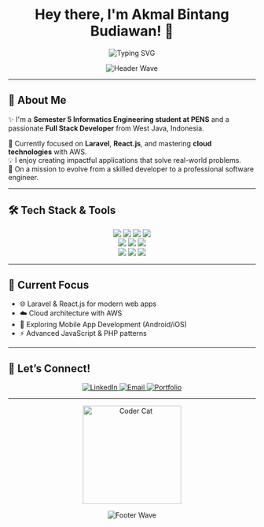 <h1 align="center">Hey there, I'm Akmal Bintang Budiawan! 👋</h1>

<p align="center">
  <img src="https://readme-typing-svg.herokuapp.com?font=Fira+Code&size=28&pause=1000&color=00C7FF&width=500&center=true&lines=Full+Stack+Developer;Crafting+Digital+Solutions;Building+Web+Applications;Passionate+Learner" alt="Typing SVG" />
</p>

<!-- Wave Animation -->
<p align="center">
  <img src="https://capsule-render.vercel.app/api?type=waving&color=gradient&height=200&section=header&text=Welcome%20to%20My%20Profile!&fontSize=40&fontAlign=50&fontColor=ffffff" alt="Header Wave">
</p>

---

## 🚀 About Me

✨ I'm a **Semester 5 Informatics Engineering student at PENS** and a passionate **Full Stack Developer** from West Java, Indonesia.  

🌱 Currently focused on **Laravel**, **React.js**, and mastering **cloud technologies** with AWS.  
💡 I enjoy creating impactful applications that solve real-world problems.  
🎯 On a mission to evolve from a skilled developer to a professional software engineer.  

---

## 🛠️ Tech Stack & Tools

<div align="center">
  <img src="https://img.shields.io/badge/HTML5-E34F26?style=for-the-badge&logo=html5&logoColor=white" />
  <img src="https://img.shields.io/badge/CSS3-1572B6?style=for-the-badge&logo=css3&logoColor=white" />
  <img src="https://img.shields.io/badge/JavaScript-F7DF1E?style=for-the-badge&logo=javascript&logoColor=black" />
  <img src="https://img.shields.io/badge/PHP-777BB4?style=for-the-badge&logo=php&logoColor=white" /><br>
  <img src="https://img.shields.io/badge/React-20232A?style=for-the-badge&logo=react&logoColor=61DAFB" />
  <img src="https://img.shields.io/badge/Laravel-FF2D20?style=for-the-badge&logo=laravel&logoColor=white" />
  <img src="https://img.shields.io/badge/TailwindCSS-38B2AC?style=for-the-badge&logo=tailwind-css&logoColor=white" /><br>
  <img src="https://img.shields.io/badge/AWS-FF9900?style=for-the-badge&logo=amazonaws&logoColor=white" />
  <img src="https://img.shields.io/badge/MySQL-4479A1?style=for-the-badge&logo=mysql&logoColor=white" />
  <img src="https://img.shields.io/badge/Git-F05032?style=for-the-badge&logo=git&logoColor=white" />
</div>

---

## 🎯 Current Focus

- 🌐 Laravel & React.js for modern web apps
- ☁️ Cloud architecture with AWS
- 📱 Exploring Mobile App Development (Android/iOS)
- ⚡ Advanced JavaScript & PHP patterns

---

## 💫 Let’s Connect!

<p align="center">
  <a href="https://linkedin.com/in/akmal-bintang-budiawan-910916280" target="_blank">
    <img src="https://img.shields.io/badge/LinkedIn-0077B5?style=for-the-badge&logo=linkedin&logoColor=white" alt="LinkedIn" />
  </a>
  <a href="mailto:akmalbintang33@gmail.com" target="_blank">
    <img src="https://img.shields.io/badge/Gmail-EA4335?style=for-the-badge&logo=gmail&logoColor=white" alt="Email" />
  </a>
  <a href="https://akmalbb-site.vercel.app/" target="_blank">
    <img src="https://img.shields.io/badge/Portfolio-000000?style=for-the-badge&logo=vercel&logoColor=white" alt="Portfolio" />
  </a>
</p>

---

<!-- Cute Coder Cat Animation -->
<p align="center">
  <img src="https://media.giphy.com/media/JIX9t2j0ZTN9S/giphy.gif" width="200" alt="Coder Cat">
</p>

<!-- Footer Wave -->
<p align="center">
  <img src="https://capsule-render.vercel.app/api?type=waving&color=gradient&height=150&section=footer" alt="Footer Wave">
</p>
